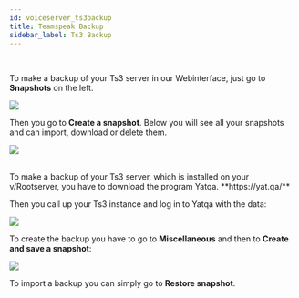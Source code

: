 ```yaml
---
id: voiceserver_ts3backup
title: Teamspeak Backup
sidebar_label: Ts3 Backup
---
```



<!--DOCUSAURUS_CODE_TABS-->
<!--Webinterface-->
<br>

To make a backup of your Ts3 server in our Webinterface, just go to **Snapshots** on the left.

![](https://screensaver01.zap-hosting.com/index.php/s/6kRs6W3ebMQXt7o/preview)

Then you go to **Create a snapshot**. Below you will see all your snapshots and can import, download or delete them.

![](https://screensaver01.zap-hosting.com/index.php/s/P2CDSK83HG3EzzG/preview)


 <!--v/Rootserver-->
<br>
To make a backup of your Ts3 server, which is installed on your v/Rootserver, you have to download the program Yatqa. **https://yat.qa/**

Then you call up your Ts3 instance and log in to Yatqa with the data: 

![](https://screensaver01.zap-hosting.com/index.php/s/d3azqsz3rFs2txp/preview)

To create the backup you have to go to **Miscellaneous** and then to **Create and save a snapshot**:

![](https://screensaver01.zap-hosting.com/index.php/s/5cyfs7PwSMMH354/preview)

To import a backup you can simply go to **Restore snapshot**.

 <!--END_DOCUSAURUS_CODE_TABS-->
